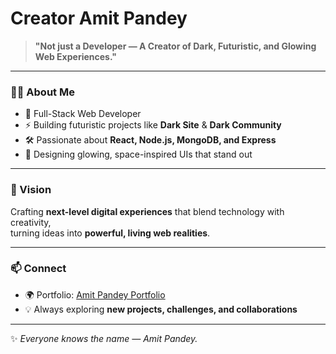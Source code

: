 

# Creator Amit Pandey 

> **"Not just a Developer — A Creator of Dark, Futuristic, and Glowing Web Experiences."**

---

### 👨‍💻 About Me  
- 🌌 Full-Stack Web Developer  
- ⚡ Building futuristic projects like **Dark Site** & **Dark Community**  
- 🛠️ Passionate about **React, Node.js, MongoDB, and Express**  
- 🎨 Designing glowing, space-inspired UIs that stand out  

---

### 🌟 Vision  
Crafting **next-level digital experiences** that blend technology with creativity,  
turning ideas into **powerful, living web realities**.  

---

### 📫 Connect  
- 🌍 Portfolio: [Amit Pandey Portfolio](https://www.amitpandey.site/)  
- 💡 Always exploring **new projects, challenges, and collaborations**  

---
✨ *Everyone knows the name — Amit Pandey.*  
